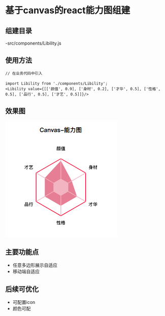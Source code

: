 # 基于canvas的react能力图组建

## 组建目录

-src/components/Libility.js

## 使用方法

    // 在业务代码中引入
    
    import Libility from './components/Libility';
    <Libility value={[['颜值', 0.9], ['身材', 0.2], ['才华', 0.5], ['性格', 0.5], ['品行', 0.5], ['才艺', 0.5]]}/>

## 效果图

![效果图](./src/libility.png)

## 主要功能点

  * 任意多边形展示自适应
  * 移动端自适应

## 后续可优化

  * 可配置icon
  * 颜色可配




